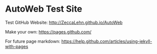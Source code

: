 AutoWeb Test Site
=======
Test GitHub Website: http://ZeccaLehn.github.io/AutoWeb

Make your own: https://pages.github.com/

For future page markdown: https://help.github.com/articles/using-jekyll-with-pages
